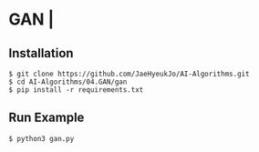 # GAN |

## Installation
    $ git clone https://github.com/JaeHyeukJo/AI-Algorithms.git
    $ cd AI-Algorithms/04.GAN/gan
    $ pip install -r requirements.txt

## Run Example
```
$ python3 gan.py
```
